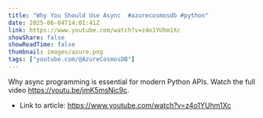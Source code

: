 ```yaml
---
title: "Why You Should Use Async  #azurecosmosdb #python"
date: 2025-06-04T14:01:41Z
link: https://www.youtube.com/watch?v=z4o1YUhm1Xc
showShare: false
showReadTime: false
thumbnail: images/azure.png
tags: ["youtube.com/@AzureCosmosDB"]
---
```

Why async programming is essential for modern Python APIs. Watch the full video https://youtu.be/jmK5msNic9c.

- Link to article: https://www.youtube.com/watch?v=z4o1YUhm1Xc